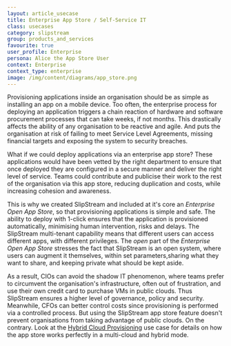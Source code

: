```yaml
---
layout: article_usecase
title: Enterprise App Store / Self-Service IT
class: usecases
category: slipstream
group: products_and_services
favourite: true
user_profile: Enterprise
persona: Alice the App Store User
context: Enterprise
context_type: enterprise
image: /img/content/diagrams/app_store.png
---
```


Provisioning applications inside an organisation should be as simple as installing an app on a mobile device. Too often, the enterprise process for deploying an application triggers a chain reaction of hardware and software procurement processes that can take weeks, if not months. This drastically affects the ability of any organisation to be reactive and agile. And puts the organisation at risk of failing to meet Service Level Agreements, missing financial targets and exposing the system to security breaches.

What if we could deploy applications via an enterprise app store? These applications would have been vetted by the right department to ensure that once deployed they are configured in a secure manner and deliver the right level of service. Teams could contribute and publicise their work to the rest of the organisation via this app store, reducing duplication and costs, while increasing cohesion and awareness.   

This is why we created SlipStream and included at it's core an *Enterprise Open App Store*, so that provisioning applications is simple and safe. The ability to deploy with 1-click ensures that the application is provisioned automatically, minimising human intervention, risks and delays. The SlipStream multi-tenant capability means that different users can access different apps, with different privileges. The *open* part of the *Enterprise Open App Store* stresses the fact that SlipStream is an open system, where users can augment it themselves, within set parameters,sharing what they want to share, and keeping private what should be kept aside.

As a result, CIOs can avoid the shadow IT phenomenon, where teams prefer to circumvent the organisation's infrastructure, often out of frustration, and use their own credit card to purchase VMs in public clouds. Thus SlipStream ensures a higher level of governance, policy and security. Meanwhile, CFOs can better control costs since provisioning is performed via a controlled process. But using the SlipStream app store feature doesn't prevent organisations from taking advantage of public clouds. On the contrary. Look at the [Hybrid Cloud Provisioning](/products/slipstream/usecases/#Hybrid-Cloud-Provisioning) use case for details on how the app store works perfectly in a multi-cloud and hybrid mode.
